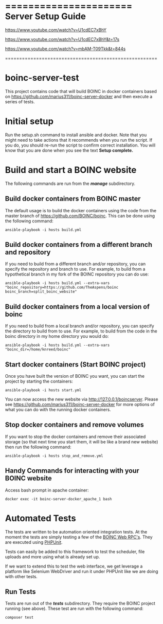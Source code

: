 ======================
Server Setup Guide
======================

https://www.youtube.com/watch?v=U1cdEC7xBhY

https://www.youtube.com/watch?v=U1cdEC7xBhY&t=17s

https://www.youtube.com/watch?v=mbAM-T09Tkk&t=844s

======================================================
# boinc-server-test
This project contains code that will build BOINC in docker containers based on https://github.com/marius311/boinc-server-docker and then execute a series of tests.

# Initial setup
Run the setup.sh command to install ansible and docker.  Note that you might need to take actions that it recommends when you run the script.  If you do, you should re-run the script to confirm correct installation.  You will know that you are done when you see the text **Setup complete.**

# Build and start a BOINC website
The following commands are run from the **_manage_** subdirectory.

## Build docker containers from BOINC master
The default usage is to build the docker containers using the code from the master branch of https://github.com/BOINC/boinc.  This can be done using the following command:

```
ansible-playbook -i hosts build.yml
```

## Build docker containers from a different branch and repository
If you need to build from a different branch and/or repository, you can specify the repository and branch to use.  For example, to build from a hypothetical branch in my fork of the BOINC repository you can do use:

```
ansible-playbook -i hosts build.yml --extra-vars "boinc_repository=https://github.com/TheAspens/boinc boinc_branch=split_boinc_website"
```

## Build docker containers from a local version of boinc
If you need to build from a local branch and/or repository, you can specify the directory to build from to use.  For example, to build from the code in the boinc directory in my home directory you would do:

```
ansible-playbook -i hosts build.yml --extra-vars "boinc_dir=/home/knreed/boinc"
```

## Start docker containers (Start BOINC project)
Once you have built the version of BOINC you want, you can start the project by starting the containers:
```
ansible-playbook -i hosts start.yml
```

You can now access the new website via http://127.0.0.1/boincserver.  Please see https://github.com/marius311/boinc-server-docker for more options of what you can do with the running docker containers.

## Stop docker containers and remove volumes
If you want to stop the docker containers and remove their associated storage (so that next time you start them, it will be like a brand new website) then run the following command:
```
ansible-playbook -i hosts stop_and_remove.yml
```

## Handy Commands for interacting with your BOINC website
Access bash prompt in apache container:
```
docker exec -it boinc-server-docker_apache_1 bash
```

# Automated Tests
The tests are written to be automation oriented integration tests.  At the moment the tests are simply testing a few of the [BOINC Web RPC's](https://boinc.berkeley.edu/trac/wiki/WebRpc).  They are executed using [PHPUnit](https://phpunit.de/).

Tests can easily be added to this framework to test the scheduler, file uploads and more using what is already set up.


If we want to extend this to test the web interface, we get leverage a platform like Selenium WebDriver and run it under PHPUnit like we are doing with other tests.

## Run Tests
Tests are run out of the **_tests_** subdirectory.  They require the BOINC project running (see above).  These test are run with the following command:
```
composer test
```
